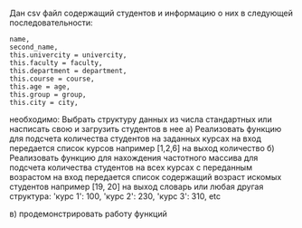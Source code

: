 Дан csv файл содержащий студентов и информацию о них в следующей последовательности: 

    name,
    second_name,
    this.univercity = univercity,
    this.faculty = faculty,
    this.department = department,
    this.course = course,
    this.age = age,
    this.group = group,
    this.city = city,

необходимо:
Выбрать структуру данных из числа стандартных или насписать свою и загрузить студентов в нее
a) Реализовать функцию для подсчета количества студентов на заданных курсах на вход передается список курсов например [1,2,6] на выход количество 
б) Реализовать функцию для нахождения частотного массива для подсчета количества студентов на всех курсах с переданным возрастом на вход передается список содержащий возраст искомых студентов например [19, 20] на выход словарь или любая другая структура:
'курс 1': 100,
'курс 2': 230,
'курс 3': 310,
etc

в) продемонстрировать работу функций


    
